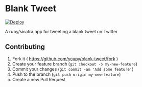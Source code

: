 # Blank Tweet

[![Deploy](https://www.herokucdn.com/deploy/button.svg)](https://heroku.com/deploy)

A ruby/sinatra app for tweeting a blank tweet on Twitter

## Contributing

1. Fork it ( https://github.com/youpy/blank-tweet/fork )
2. Create your feature branch (`git checkout -b my-new-feature`)
3. Commit your changes (`git commit -am 'Add some feature'`)
4. Push to the branch (`git push origin my-new-feature`)
5. Create a new Pull Request

